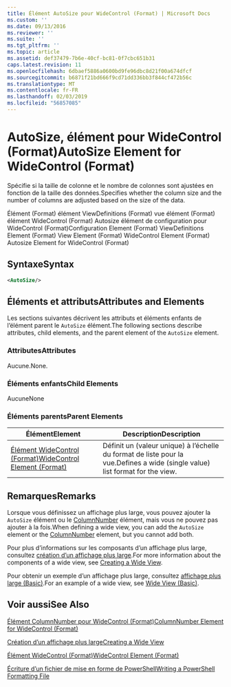 ```yaml
---
title: Élément AutoSize pour WideControl (Format) | Microsoft Docs
ms.custom: ''
ms.date: 09/13/2016
ms.reviewer: ''
ms.suite: ''
ms.tgt_pltfrm: ''
ms.topic: article
ms.assetid: def37479-7b6e-40cf-bc81-0f7cbc651b31
caps.latest.revision: 11
ms.openlocfilehash: 6dbaef5886a0600bd9fe96dbc8d21f00a674dfcf
ms.sourcegitcommit: b6871f21bd666f9cd71dd336bb3f844cf472b56c
ms.translationtype: MT
ms.contentlocale: fr-FR
ms.lasthandoff: 02/03/2019
ms.locfileid: "56857085"
---
```

# <a name="autosize-element-for-widecontrol-format"></a><span data-ttu-id="34784-102">AutoSize, élément pour WideControl (Format)</span><span class="sxs-lookup"><span data-stu-id="34784-102">AutoSize Element for WideControl (Format)</span></span>

<span data-ttu-id="34784-103">Spécifie si la taille de colonne et le nombre de colonnes sont ajustées en fonction de la taille des données.</span><span class="sxs-lookup"><span data-stu-id="34784-103">Specifies whether the column size and the number of columns are adjusted based on the size of the data.</span></span>

<span data-ttu-id="34784-104">Élément (Format) élément ViewDefinitions (Format) vue élément (Format) élément WideControl (Format) Autosize élément de configuration pour WideControl (Format)</span><span class="sxs-lookup"><span data-stu-id="34784-104">Configuration Element (Format) ViewDefinitions Element (Format) View Element (Format) WideControl Element (Format) Autosize Element for WideControl (Format)</span></span>

## <a name="syntax"></a><span data-ttu-id="34784-105">Syntaxe</span><span class="sxs-lookup"><span data-stu-id="34784-105">Syntax</span></span>

```xml
<AutoSize/>
```

## <a name="attributes-and-elements"></a><span data-ttu-id="34784-106">Éléments et attributs</span><span class="sxs-lookup"><span data-stu-id="34784-106">Attributes and Elements</span></span>

<span data-ttu-id="34784-107">Les sections suivantes décrivent les attributs et éléments enfants de l’élément parent le `AutoSize` élément.</span><span class="sxs-lookup"><span data-stu-id="34784-107">The following sections describe attributes, child elements, and the parent element of the `AutoSize` element.</span></span>

### <a name="attributes"></a><span data-ttu-id="34784-108">Attributes</span><span class="sxs-lookup"><span data-stu-id="34784-108">Attributes</span></span>

<span data-ttu-id="34784-109">Aucune.</span><span class="sxs-lookup"><span data-stu-id="34784-109">None.</span></span>

### <a name="child-elements"></a><span data-ttu-id="34784-110">Éléments enfants</span><span class="sxs-lookup"><span data-stu-id="34784-110">Child Elements</span></span>

<span data-ttu-id="34784-111">Aucune</span><span class="sxs-lookup"><span data-stu-id="34784-111">None</span></span>

### <a name="parent-elements"></a><span data-ttu-id="34784-112">Éléments parents</span><span class="sxs-lookup"><span data-stu-id="34784-112">Parent Elements</span></span>

|<span data-ttu-id="34784-113">Élément</span><span class="sxs-lookup"><span data-stu-id="34784-113">Element</span></span>|<span data-ttu-id="34784-114">Description</span><span class="sxs-lookup"><span data-stu-id="34784-114">Description</span></span>|
|-------------|-----------------|
|[<span data-ttu-id="34784-115">Élément WideControl (Format)</span><span class="sxs-lookup"><span data-stu-id="34784-115">WideControl Element (Format)</span></span>](./widecontrol-element-format.md)|<span data-ttu-id="34784-116">Définit un (valeur unique) à l’échelle du format de liste pour la vue.</span><span class="sxs-lookup"><span data-stu-id="34784-116">Defines a wide (single value) list format for the view.</span></span>|

## <a name="remarks"></a><span data-ttu-id="34784-117">Remarques</span><span class="sxs-lookup"><span data-stu-id="34784-117">Remarks</span></span>

<span data-ttu-id="34784-118">Lorsque vous définissez un affichage plus large, vous pouvez ajouter la `AutoSize` élément ou le [ColumnNumber](./columnnumber-element-for-widecontrol-format.md) élément, mais vous ne pouvez pas ajouter à la fois.</span><span class="sxs-lookup"><span data-stu-id="34784-118">When defining a wide view, you can add the `AutoSize` element or the [ColumnNumber](./columnnumber-element-for-widecontrol-format.md) element, but you cannot add both.</span></span>

<span data-ttu-id="34784-119">Pour plus d’informations sur les composants d’un affichage plus large, consultez [création d’un affichage plus large](./creating-a-wide-view.md).</span><span class="sxs-lookup"><span data-stu-id="34784-119">For more information about the components of a wide view, see [Creating a Wide View](./creating-a-wide-view.md).</span></span>

<span data-ttu-id="34784-120">Pour obtenir un exemple d’un affichage plus large, consultez [affichage plus large (Basic)](./wide-view-basic.md).</span><span class="sxs-lookup"><span data-stu-id="34784-120">For an example of a wide view, see [Wide View (Basic)](./wide-view-basic.md).</span></span>

## <a name="see-also"></a><span data-ttu-id="34784-121">Voir aussi</span><span class="sxs-lookup"><span data-stu-id="34784-121">See Also</span></span>

[<span data-ttu-id="34784-122">Élément ColumnNumber pour WideControl (Format)</span><span class="sxs-lookup"><span data-stu-id="34784-122">ColumnNumber Element for WideControl (Format)</span></span>](./columnnumber-element-for-widecontrol-format.md)

[<span data-ttu-id="34784-123">Création d’un affichage plus large</span><span class="sxs-lookup"><span data-stu-id="34784-123">Creating a Wide View</span></span>](./creating-a-wide-view.md)

[<span data-ttu-id="34784-124">Élément WideControl (Format)</span><span class="sxs-lookup"><span data-stu-id="34784-124">WideControl Element (Format)</span></span>](./widecontrol-element-format.md)

[<span data-ttu-id="34784-125">Écriture d’un fichier de mise en forme de PowerShell</span><span class="sxs-lookup"><span data-stu-id="34784-125">Writing a PowerShell Formatting File</span></span>](./writing-a-powershell-formatting-file.md)
